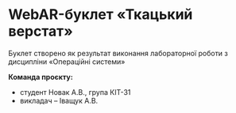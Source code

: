# WebAR-буклет «Ткацький верстат»
Буклет створено як результат виконання лабораторної роботи з дисципліни
«Операційні системи»

**Команда проєкту:**
+ студент Новак А.В., група КІТ-31
+ викладач – Іващук А.В.
